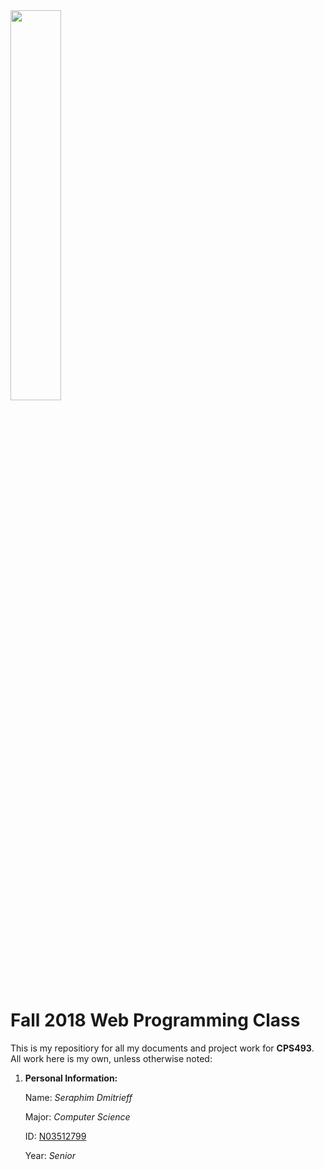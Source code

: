 <!--Added HTML to resize image-->
<img src = "/misc/newpaltzlogo.jpg" width="40%">

# Fall 2018 Web Programming Class

This is my repositiory for all my documents and project work for **CPS493**. 
All work here is my own, unless otherwise noted:

1. **Personal Information:**  
  
   Name: *Seraphim Dmitrieff*  
  
   Major: *Computer Science*  
   
   ID: [N03512799](https://github.com/N03512799)  
   
   Year: *Senior*
